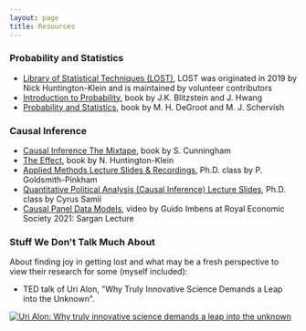 ```yaml
---
layout: page
title: Resources
---
```


### Probability and Statistics

- [Library of Statistical Techniques (LOST)](https://lost-stats.github.io/), LOST was originated in 2019 by Nick Huntington-Klein and is maintained by volunteer contributors
- [Introduction to Probability](https://drive.google.com/file/d/1VmkAAGOYCTORq1wxSQqy255qLJjTNvBI/viewhttps:/drive.google.com/file/d/1VmkAAGOYCTORq1wxSQqy255qLJjTNvBI/view), book by J.K. Blitzstein and J. Hwang
- [Probability and Statistics](http://bio5495.wustl.edu/Probability/Readings/DeGroot4thEdition.pdf), book by M. H. DeGroot and M. J. Schervish

### Causal Inference

- [Causal Inference The Mixtape](https://mixtape.scunning.com/), book by S. Cunningham
- [The Effect](https://theeffectbook.net/), book by N. Huntington-Klein
- [Applied Methods Lecture Slides & Recordings](https://github.com/paulgp/applied-methods-phd#lectures-full-syllabus), Ph.D. class by P. Goldsmith-Pinkham
- [Quantitative Political Analysis (Causal Inference) Lecture Slides](https://cyrussamii.com/?page_id=3246), Ph.D. class by Cyrus Samii
- [Causal Panel Data Models](https://www.youtube.com/watch?v=jGfHQlu6xfs), video by Guido Imbens at Royal Economic Society 2021: Sargan Lecture

### Stuff We Don't Talk Much About
About finding joy in getting lost and what may be a fresh perspective to view their research for some (myself included):

- TED talk of Uri Alon, "Why Truly Innovative Science Demands a Leap into the Unknown".

 [![Uri Alon: Why truly innovative science demands a leap into the unknown](https://img.youtube.com/vi/F1U26PLiXjM/0.jpg)](https://www.youtube.com/watch?v=F1U26PLiXjM)

